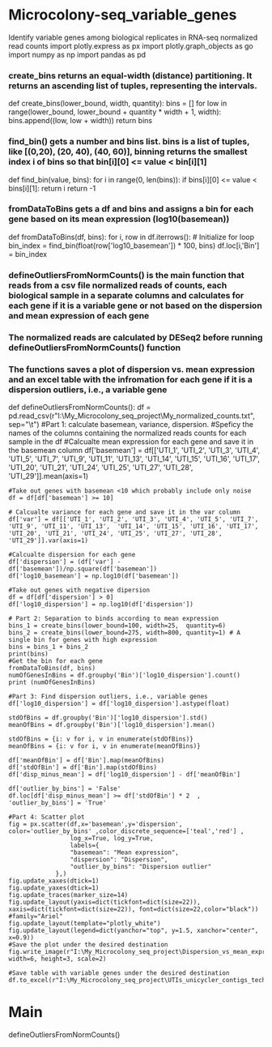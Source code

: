 # Microcolony-seq_variable_genes
Identify variable genes among biological replicates in RNA-seq normalized read counts
import plotly.express as px
import plotly.graph_objects as go
import numpy as np
import pandas as pd

### create_bins returns an equal-width (distance) partitioning. It returns an ascending list of tuples, representing the intervals. 
def create_bins(lower_bound, width, quantity):
    bins = []
    for low in range(lower_bound,
                     lower_bound + quantity * width + 1, width):
        bins.append((low, low + width))
    return bins

### find_bin() gets a number and bins list. bins is a list of tuples, like [(0,20), (20, 40), (40, 60)], binning returns the smallest index i of bins so that bin[i][0] <= value < bin[i][1]
def find_bin(value, bins):
    for i in range(0, len(bins)):
        if bins[i][0] <= value < bins[i][1]:
            return i
    return -1

### fromDataToBins gets a df and bins and assigns a bin for each gene based on its mean expression (log10(basemean))
def fromDataToBins(df, bins):
    for i, row in df.iterrows():  # Initialize for loop
        bin_index = find_bin(float(row['log10_basemean']) * 100, bins)
        df.loc[i,'Bin'] = bin_index

### defineOutliersFromNormCounts() is the main function that reads from a csv file normalized reads of counts, each biological sample in a separate columns and calculates for each gene if it is a variable gene or not based on the dispersion and mean expression of each gene
### The normalized reads are calculated by DESeq2 before running defineOutliersFromNormCounts() function
### The functions saves a plot of dispersion vs. mean expression and an excel table with the infromation for each gene if it is a dispersion outliers, i.e., a variable gene
def defineOutliersFromNormCounts():
    df = pd.read_csv(r"I:\My_Microcolony_seq_project\My_normalized_counts.txt", sep="\t")
    #Part 1: calculate basemean, variance, dispersion.
    #Speficy the names of the columns containing the normalized reads counts for each sample in the df
    #Calcualte mean expression for each gene and save it in the basemean column
    df['basemean'] = df[['UTI_1', 'UTI_2', 'UTI_3', 'UTI_4', 'UTI_5', 'UTI_7', 'UTI_9', 'UTI_11', 'UTI_13',  'UTI_14', 'UTI_15', 'UTI_16', 'UTI_17', 'UTI_20', 'UTI_21', 'UTI_24', 'UTI_25', 'UTI_27', 'UTI_28', 'UTI_29']].mean(axis=1)

    #Take out genes with basemean <10 which probably include only noise
    df = df[df['basemean'] >= 10]

    # Calcualte variance for each gene and save it in the var column
    df['var'] = df[['UTI_1', 'UTI_2', 'UTI_3', 'UTI_4', 'UTI_5', 'UTI_7', 'UTI_9', 'UTI_11', 'UTI_13',  'UTI_14', 'UTI_15', 'UTI_16', 'UTI_17', 'UTI_20', 'UTI_21', 'UTI_24', 'UTI_25', 'UTI_27', 'UTI_28', 'UTI_29']].var(axis=1)

    #Calcualte dispersion for each gene
    df['dispersion'] = (df['var'] - df['basemean'])/np.square(df['basemean'])
    df['log10_basemean'] = np.log10(df['basemean'])

    #Take out genes with negative dipersion
    df = df[df['dispersion'] > 0]
    df['log10_dispersion'] = np.log10(df['dispersion'])

    # Part 2: Separation to binds according to mean expression
    bins_1 = create_bins(lower_bound=100, width=25,  quantity=6)
    bins_2 = create_bins(lower_bound=275, width=800, quantity=1) # A single bin for genes with high expression
    bins = bins_1 + bins_2
    print(bins)
    #Get the bin for each gene
    fromDataToBins(df, bins)
    numOfGenesInBins = df.groupby('Bin')['log10_dispersion'].count()
    print (numOfGenesInBins)

    #Part 3: Find dispersion outliers, i.e., variable genes
    df['log10_dispersion'] = df['log10_dispersion'].astype(float)

    stdOfBins = df.groupby('Bin')['log10_dispersion'].std()
    meanOfBins = df.groupby('Bin')['log10_dispersion'].mean()

    stdOfBins = {i: v for i, v in enumerate(stdOfBins)}
    meanOfBins = {i: v for i, v in enumerate(meanOfBins)}

    df['meanOfBin'] = df['Bin'].map(meanOfBins)
    df['stdOfBin'] = df['Bin'].map(stdOfBins)
    df['disp_minus_mean'] = df['log10_dispersion'] - df['meanOfBin']

    df['outlier_by_bins'] = 'False'
    df.loc[df['disp_minus_mean'] >= df['stdOfBin'] * 2  , 'outlier_by_bins'] = 'True'

    #Part 4: Scatter plot
    fig = px.scatter(df,x='basemean',y='dispersion', color='outlier_by_bins' ,color_discrete_sequence=['teal','red'] ,
                     log_x=True, log_y=True,
                     labels={
                     "basemean": "Mean expression",
                     "dispersion": "Dispersion",
                     "outlier_by_bins": "Dispersion outlier"
                 },)
    fig.update_xaxes(dtick=1)
    fig.update_yaxes(dtick=1)
    fig.update_traces(marker_size=14)
    fig.update_layout(yaxis=dict(tickfont=dict(size=22)), xaxis=dict(tickfont=dict(size=22)), font=dict(size=22,color="black")) #family="Ariel"
    fig.update_layout(template="plotly_white")
    fig.update_layout(legend=dict(yanchor="top", y=1.5, xanchor="center", x=0.9))
    #Save the plot under the desired destination
    fig.write_image(r"I:\My_Microcolony_seq_project\Dispersion_vs_mean_expression_scatter_plot.jpeg", width=6, height=3, scale=2)

    #Save table with variable genes under the desired destination
    df.to_excel(r"I:\My_Microcolony_seq_project\UTIs_unicycler_contigs_tech_std_2_210224.xlsx")

# Main
defineOutliersFromNormCounts()
